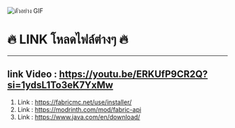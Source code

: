 ![ตัวอย่าง GIF](https://xenzy.xyz/p/s002.gif)
# 🔥 LINK โหลดไฟล์ต่างๆ 🔥
---
## link Video : https://youtu.be/ERKUfP9CR2Q?si=1ydsL1To3eK7YxMw
1. Link : https://fabricmc.net/use/installer/
2. Link : https://modrinth.com/mod/fabric-api
3. Link : https://www.java.com/en/download/
